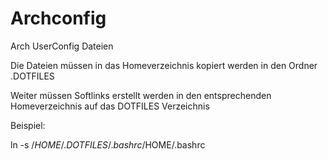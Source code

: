# Archconfig

Arch UserConfig Dateien

Die Dateien müssen in das Homeverzeichnis kopiert werden in den Ordner .DOTFILES

Weiter müssen Softlinks erstellt werden in den entsprechenden Homeverzeichnis auf das DOTFILES Verzeichnis

Beispiel:

ln -s /$HOME/.DOTFILES/.bashrc /$HOME/.bashrc


